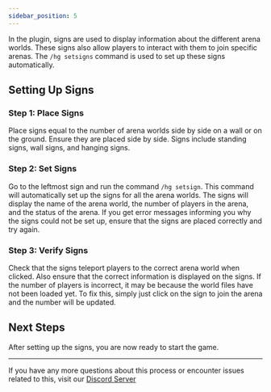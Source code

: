 ```yaml
---
sidebar_position: 5
---
```


In the plugin, signs are used to display information about the different arena worlds. These signs also allow players to interact with them to join specific arenas. The `/hg setsigns` command is used to set up these signs automatically.

## **Setting Up Signs**

### **Step 1: Place Signs**
Place signs equal to the number of arena worlds side by side on a wall or on the ground. Ensure they are placed side by side. Signs include standing signs, wall signs, and hanging signs.

### **Step 2: Set Signs**
Go to the leftmost sign and run the command `/hg setsign`. This command will automatically set up the signs for all the arena worlds. The signs will display the name of the arena world, the number of players in the arena, and the status of the arena. If you get error messages informing you why the signs could not be set up, ensure that the signs are placed correctly and try again.

### **Step 3: Verify Signs**
Check that the signs teleport players to the correct arena world when clicked. Also ensure that the correct information is displayed on the signs. If the number of players is incorrect, it may be because the world files have not been loaded yet. To fix this, simply just click on the sign to join the arena and the number will be updated.

## **Next Steps**
After setting up the signs, you are now ready to start the game. 

---

If you have any more questions about this process or encounter issues related to this, visit our [Discord Server](https://discord.gg/qcRfPHnZtp)

